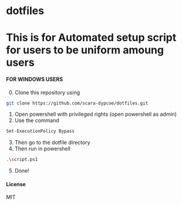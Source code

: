 # dotfiles

# This is for Automated setup script for users to be uniform amoung users

#### FOR WINDOWS USERS

0. Clone this repository using

```sh
git clone https://github.com/scara-dypcoe/dotfiles.git
```

1. Open powershell with privileged rights (open powershell as admin)
2. Use the command

```sh
Set-ExecutionPolicy Bypass
```

3. Then go to the dotfile directory
4. Then run in powershell

```sh
.\script.ps1
```

5. Done!

#### License

MIT
